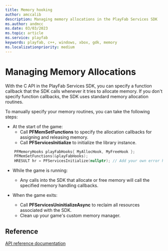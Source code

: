 ```yaml
---
title: Memory hooking
author: amccalib
description: Managing memory allocations in the PlayFab Services SDK
ms.author: andmcc
ms.date: 03/03/2023
ms.topic: article
ms.service: playfab
keywords: playfab, c++, windows, xbox, gdk, memory
ms.localizationpriority: medium
---
```


# Managing Memory Allocations

With the C API in the PlayFab Services SDK, you can specify a function callback that the SDK calls whenever it tries to allocate memory. If you don't specify function callbacks, the SDK uses standard memory allocation routines.

To manually specify your memory routines, you can take the following steps:

* At the start of the game:
    * Call **PFMemSetFunctions** to specify the allocation callbacks for assigning and releasing memory.
    * Call **PFServicesInitialize** to initialize the library instance.

```cpp
    PFMemoryHooks playFabHooks{ MyAllocHook, MyFreeHook };
    PFMemSetFunctions(&playFabHooks);
    HRESULT hr = PFServicesInitialize(nullptr); // Add your own error handling when FAILED(hr) == true
```

* While the game is running:
    * Any calls into the SDK that allocate or free memory will call the specified memory handling callbacks.

* When the game exits:
    * Call **PFServicesUninitializeAsync** to reclaim all resources associated with the SDK.
    * Clean up your game's custom memory manager.

## Reference

[API reference documentation](../../api-references/c/pfplatform/pfplatform_members)
